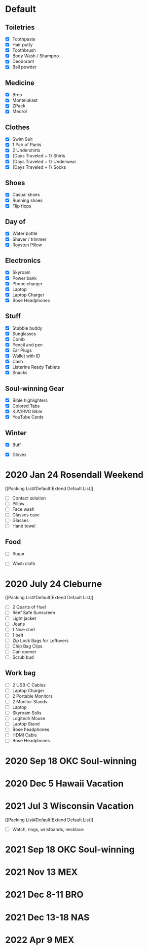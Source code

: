 # Default

## Toiletries
- [x] Toothpaste
- [x] Hair putty
- [x] Toothbrush
- [x] Body Wash / Shampoo
- [x] Deodorant
- [x] Ball powder

## Medicine
- [x] Breo
- [x] Montelukast
- [x] ZPack
- [x] Medrol

## Clothes
- [x] Swim Suit
- [x] 1 Pair of Pants
- [x] 2 Undershirts
- [x] {Days Traveled + 1} Shirts
- [x] {Days Traveled + 1} Underwear
- [x] {Days Traveled + 1} Socks

## Shoes
- [x] Casual shoes
- [x] Running shoes
- [x] Flip flops

## Day of
- [x] Water bottle
- [x] Shaver / trimmer
- [x] Royston Pillow

## Electronics
- [x] Skyroam
- [x] Power bank
- [x] Phone charger
- [x] Laptop
- [x] Laptop Charger
- [x] Bose Headphones

## Stuff
- [x] Stubble buddy
- [x] Sunglasses
- [x] Comb
- [x] Pencil and pen
- [x] Ear Plugs
- [x] Wallet with ID
- [x] Cash
- [x] Listerine Ready Tablets
- [x] Snacks

## Soul-winning Gear
- [x] Bible highlighters
- [x] Colored Tabs
- [x] KJV/RVG Bible
- [x] YouTube Cards

## Winter
- [x] Buff
- [x] Gloves


# 2020 Jan 24 Rosendall Weekend
[[Packing List#Default|Extend Default List]]

- [ ] Contact solution
- [ ] Pillow
- [ ] Face wash
- [ ] Glasses case
- [ ] Glasses
- [ ] Hand towel

## Food
- [ ] Sugar
- [ ] Wash cloth


# 2020 July 24 Cleburne
[[Packing List#Default|Extend Default List]]

- [ ] 2 Quarts of Huel
- [ ] Reef Safe Sunscreen
- [ ] Light jacket
- [ ] Jeans
- [ ] 1 Nice shirt
- [ ] 1 belt
- [ ] Zip Lock Bags for Leftovers
- [ ] Chip Bag Clips
- [ ] Can opener
- [ ] Scrub bud

## Work bag
- [ ] 2 USB-C Cables
- [ ] Laptop Charger
- [ ] 2 Portable Monitors
- [ ] 2 Monitor Stands
- [ ] Laptop
- [ ] Skyroam Solis
- [ ] Logitech Mouse
- [ ] Laptop Stand
- [ ] Bose headphones
- [ ] HDMI Cable
- [ ] Bose Headphones

# 2020 Sep 18 OKC Soul-winning

# 2020 Dec 5 Hawaii Vacation

# 2021 Jul 3 Wisconsin Vacation
[[Packing List#Default|Extend Default List]]

- [ ] Watch, rings, wristbands, necklace

# 2021 Sep 18 OKC Soul-winning

# 2021 Nov 13 MEX

# 2021 Dec 8-11 BRO

# 2021 Dec 13-18 NAS

# 2022 Apr 9 MEX
